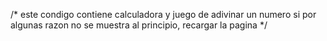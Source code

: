 /*
este condigo contiene calculadora
y juego de adivinar un numero
si por algunas razon no se muestra al principio, recargar la pagina
 */